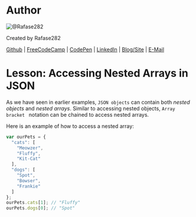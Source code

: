 # Author
![@Rafase282](https://avatars0.githubusercontent.com/Rafase282?&s=128)

Created by Rafase282

[Github](https://github.com/Rafase282) | [FreeCodeCamp](http://www.freecodecamp.com/rafase282) | [CodePen](http://codepen.io/Rafase282/) | [LinkedIn](https://www.linkedin.com/in/rafase282) | [Blog/Site](https://rafase282.wordpress.com/) | [E-Mail](mailto:rafase282@gmail.com)

# Lesson: Accessing Nested Arrays in JSON
As we have seen in earlier examples, `JSON objects` can contain both _nested objects_ and _nested arrays_. Similar to accessing nested objects, `Array bracket
` notation can be chained to access nested arrays.

Here is an example of how to access a nested array:

```js
var ourPets = {
  "cats": [
    "Meowzer",
    "Fluffy",
    "Kit-Cat"
  ],
  "dogs": [
    "Spot",
    "Bowser",
    "Frankie"
  ]
};
ourPets.cats[1]; // "Fluffy"
ourPets.dogs[0]; // "Spot"
```
